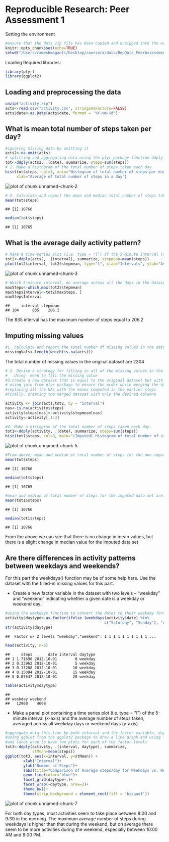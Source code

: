 # Reproducible Research: Peer Assessment 1

Setting the environment


```r
#ensure that the data zip file has been copied and unzipped into the working #directory being set below, before you run this code
knitr::opts_chunk$set(echo=TRUE)
setwd("/Users/rameshmaganti/Desktop/coursera/data/RepData_PeerAssessment1")
```
Loading Required libraries:


```r
library(plyr)
library(ggplot2)
```
## Loading and preprocessing the data


```r
unzip("activity.zip")
acts<-read.csv("activity.csv", stringsAsFactors=FALSE)
acts$date<-as.Date(acts$date, format = '%Y-%m-%d')
```

## What is mean total number of steps taken per day?

```r
#ignoring missing data by omitting it
acts2<-na.omit(acts)
# splitting and aggregating data using the plyr package function ddply
tot<-ddply(acts2, .(date), summarize, steps=sum(steps))
# 1. Make a histogram of the total number of steps taken each day
hist(tot$steps, col=3, main="Histogram of total number of steps per day", 
     xlab="Average of total number of steps in a day")
```

![plot of chunk unnamed-chunk-2](figure/unnamed-chunk-2.png) 

```r
# 2. Calculate and report the mean and median total number of steps taken per day
mean(tot$steps)
```

```
## [1] 10766
```

```r
median(tot$steps)
```

```
## [1] 10765
```

## What is the average daily activity pattern?

```r
# Make a time series plot (i.e. type = "l") of the 5-minute interval (x-axis) and the average number of steps taken, averaged across all days (y-axis)
tot2<-ddply(acts2, .(interval), summarize, stepmean=mean(steps))
plot(tot2$interval, tot2$stepmean, type="l", xlab="Intervals", ylab="Average Steps", main="Time-Series plot of average steps per interval")
```

![plot of chunk unnamed-chunk-3](figure/unnamed-chunk-3.png) 

```r
# Which 5-minute interval, on average across all the days in the dataset, contains the maximum number of steps?
maxSteps<-which.max(tot2$stepmean)
maxStepsInterval<-tot2[maxSteps, ]
maxStepsInterval
```

```
##     interval stepmean
## 104      835    206.2
```
The 835 interval  has the maximum number of steps equal to  206.2

## Imputing missing values

```r
#1. Calculate and report the total number of missing values in the dataset (i.e. the total number of rows with NAs)
missingVals<-length(which(is.na(acts)))
```
The total number of missing values in the original dataset are 2304

```r
# 2. Devise a strategy for filling in all of the missing values in the dataset. The strategy does not need to be sophisticated. For example, you could use the mean/median for that day, or the mean for that 5-minute interval, etc.
#   Using  mean to fill the missing value
#3.Create a new dataset that is equal to the original dataset but with the missing data filled in.
# using join from plyr package to ensure the order while merging the datasets
#replacing all the NAs with the means computed in the earlier steps
#Finally, creating the merged dataset with only the desired columns

activity <- join(acts,tot2, by = "interval")
nas<-is.na(activity$steps)
activity$steps[nas]<-activity$stepmean[nas]
activity<-activity[,1:3]

#4. Make a histogram of the total number of steps taken each day.
tot1<-ddply(activity, .(date), summarize, steps=sum(steps))
hist(tot1$steps, col=3, main="(Imputed) Histogram of total number of steps per day", xlab="Total number of steps in a day")
```

![plot of chunk unnamed-chunk-5](figure/unnamed-chunk-5.png) 

```r
#From above, mean and median of total number of steps for the non-imputed original data set
mean(tot$steps)
```

```
## [1] 10766
```

```r
median(tot$steps)
```

```
## [1] 10765
```

```r
#mean and median of total number of steps for the imputed data set are:
mean(tot1$steps)
```

```
## [1] 10766
```

```r
median(tot1$steps)
```

```
## [1] 10766
```
From the above we can see that there is no change in mean values, but there is a slight change in median value for the imputed data set

## Are there differences in activity patterns between weekdays and weekends?
For this part the weekdays() function may be of some help here. Use the dataset with the filled-in missing values for this part.

- Create a new factor variable in the dataset with two levels – “weekday” and “weekend” indicating whether a given date is a weekday or weekend day.

```r
#using the weekdays function to convert the dates to their weekday formats, iterating through them and segregating based on weekday/weekend, and finally converting and adding this as a factor to the dataset
activity$daytype<-as.factor(ifelse (weekdays(activity$date) %in% 
                                            c("Saturday", "Sunday"), "weekend", "weekday"))
str(activity$daytype)
```

```
##  Factor w/ 2 levels "weekday","weekend": 1 1 1 1 1 1 1 1 1 1 ...
```

```r
head(activity, n=5)
```

```
##     steps       date interval daytype
## 1 1.71698 2012-10-01        0 weekday
## 2 0.33962 2012-10-01        5 weekday
## 3 0.13208 2012-10-01       10 weekday
## 4 0.15094 2012-10-01       15 weekday
## 5 0.07547 2012-10-01       20 weekday
```

```r
table(activity$daytype)
```

```
## 
## weekday weekend 
##   12960    4608
```

- Make a panel plot containing a time series plot (i.e. type = "l") of the 5-minute interval (x-axis) and the average number of steps taken, averaged across all weekday days or weekend days (y-axis). 

```r
#aggregate data this time by both interval and the factor variable, daytype
#using ggplot from the ggplot2 package to draw a line graph and using facet_grid
#and facet_wrap to have two plots for each of the factor levels
tot3<-ddply(activity, .(interval, daytype), summarize, 
            stMean=mean(steps))
ggplot(tot3, aes(x=interval, y=stMean)) + 
        xlab("Interval")+
        ylab("Number of Steps")+
        labs(title="Comparison of Average steps/day for Weekdays vs. Weekends")+
        geom_line(color="blue")+
        facet_grid(daytype~.)+
        facet_wrap(~daytype, nrow=2)+
        theme_bw()+
        theme(strip.background = element_rect(fill = 'bisque1'))
```

![plot of chunk unnamed-chunk-7](figure/unnamed-chunk-7.png) 

For both day types, most activities seem to take place between 8:00 and 9:30 in the morning. The maximum average number of steps during weekdays is higher than that during the weekend, but on average there seem to be more activities during the weekend, especially between 10:00 AM and 8:00 PM.
